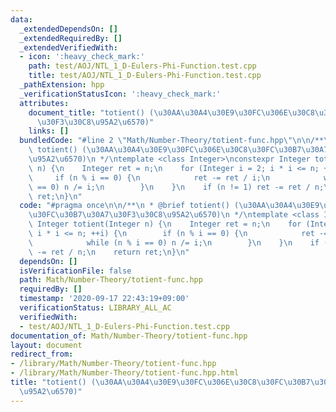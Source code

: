 ```yaml
---
data:
  _extendedDependsOn: []
  _extendedRequiredBy: []
  _extendedVerifiedWith:
  - icon: ':heavy_check_mark:'
    path: test/AOJ/NTL_1_D-Eulers-Phi-Function.test.cpp
    title: test/AOJ/NTL_1_D-Eulers-Phi-Function.test.cpp
  _pathExtension: hpp
  _verificationStatusIcon: ':heavy_check_mark:'
  attributes:
    document_title: "totient() (\u30AA\u30A4\u30E9\u30FC\u306E\u30C8\u30FC\u30B7\u30A7\
      \u30F3\u30C8\u95A2\u6570)"
    links: []
  bundledCode: "#line 2 \"Math/Number-Theory/totient-func.hpp\"\n\n/**\n * @brief\
    \ totient() (\u30AA\u30A4\u30E9\u30FC\u306E\u30C8\u30FC\u30B7\u30A7\u30F3\u30C8\
    \u95A2\u6570)\n */\ntemplate <class Integer>\nconstexpr Integer totient(Integer\
    \ n) {\n    Integer ret = n;\n    for (Integer i = 2; i * i <= n; ++i) {\n   \
    \     if (n % i == 0) {\n            ret -= ret / i;\n            while (n % i\
    \ == 0) n /= i;\n        }\n    }\n    if (n != 1) ret -= ret / n;\n    return\
    \ ret;\n}\n"
  code: "#pragma once\n\n/**\n * @brief totient() (\u30AA\u30A4\u30E9\u30FC\u306E\u30C8\
    \u30FC\u30B7\u30A7\u30F3\u30C8\u95A2\u6570)\n */\ntemplate <class Integer>\nconstexpr\
    \ Integer totient(Integer n) {\n    Integer ret = n;\n    for (Integer i = 2;\
    \ i * i <= n; ++i) {\n        if (n % i == 0) {\n            ret -= ret / i;\n\
    \            while (n % i == 0) n /= i;\n        }\n    }\n    if (n != 1) ret\
    \ -= ret / n;\n    return ret;\n}\n"
  dependsOn: []
  isVerificationFile: false
  path: Math/Number-Theory/totient-func.hpp
  requiredBy: []
  timestamp: '2020-09-17 22:43:19+09:00'
  verificationStatus: LIBRARY_ALL_AC
  verifiedWith:
  - test/AOJ/NTL_1_D-Eulers-Phi-Function.test.cpp
documentation_of: Math/Number-Theory/totient-func.hpp
layout: document
redirect_from:
- /library/Math/Number-Theory/totient-func.hpp
- /library/Math/Number-Theory/totient-func.hpp.html
title: "totient() (\u30AA\u30A4\u30E9\u30FC\u306E\u30C8\u30FC\u30B7\u30A7\u30F3\u30C8\
  \u95A2\u6570)"
---
```

